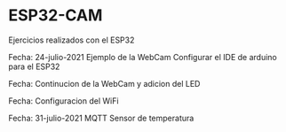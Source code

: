 # ESP32-CAM
Ejercicios realizados con el  ESP32

Fecha: 24-julio-2021
Ejemplo de la WebCam
Configurar el IDE de arduino para el ESP32

Fecha:
Continucion de la WebCam y adicion del LED

Fecha:
Configuracion del WiFi

Fecha: 31-julio-2021
MQTT
Sensor de temperatura
